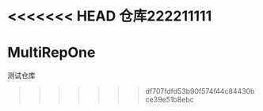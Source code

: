 <<<<<<< HEAD
仓库222211111
=======
# MultiRepOne
测试仓库
>>>>>>> df707fdfd53b90f574f44c84430bce39e51b8ebc
